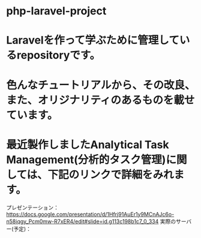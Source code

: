 # php-laravel-project
# Laravelを作って学ぶために管理しているrepositoryです。
# 色んなチュートリアルから、その改良、また、オリジナリティのあるものを載せています。

# 最近製作しましたAnalytical Task Management(分析的タスク管理)に関しては、下記のリンクで詳細をみれます。
プレゼンテーション：https://docs.google.com/presentation/d/1Hfrj91AuEr1y9MCnAJc6o-n58iqgy_Pcm0mw-R7xER4/edit#slide=id.g113c198b1c7_0_334
実際のサーバー(予定)：
